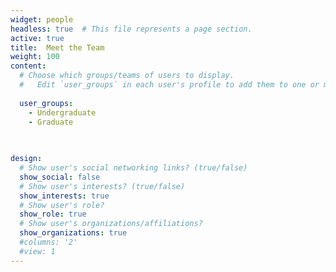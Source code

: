 ```yaml
---
widget: people
headless: true  # This file represents a page section.
active: true
title:  Meet the Team
weight: 100
content:
  # Choose which groups/teams of users to display.
  #   Edit `user_groups` in each user's profile to add them to one or more of these groups.
  
  user_groups:
    - Undergraduate
    - Graduate
  

    
design:
  # Show user's social networking links? (true/false)
  show_social: false
  # Show user's interests? (true/false)
  show_interests: true
  # Show user's role?
  show_role: true
  # Show user's organizations/affiliations?
  show_organizations: true
  #columns: '2'
  #view: 1
---
```

